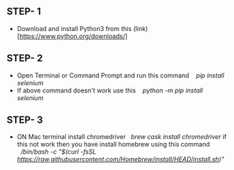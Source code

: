 ## STEP- 1
 - Download and install Python3 from this (link)[https://www.python.org/downloads/]
 
## STEP- 2
  - Open Terminal or Command Prompt and run this command  &nbsp;&nbsp; *pip install selenium*
  - If above command doesn't work use this &nbsp;&nbsp; *python -m pip install selenium*
  
## STEP- 3
   - ON Mac terminal install chromedriver &nbsp;&nbsp;*brew cask install chromedriver* if this not work then you have install homebrew using this command &nbsp;&nbsp;*/bin/bash -c "$(curl -fsSL https://raw.githubusercontent.com/Homebrew/install/HEAD/install.sh)"*
  
